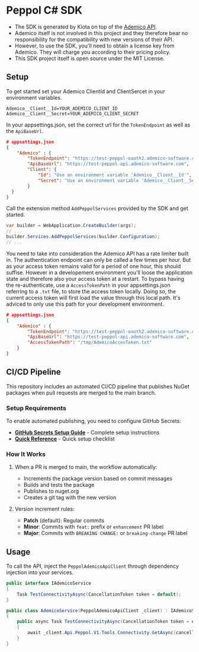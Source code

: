 # Peppol C# SDK

- The SDK is generated by Kiota on top of the [Ademico API](https://ademico-software.com/peppol/peppol-service-provider/).
- Ademico itself is not involved in this project and they therefore bear no responsibility for the compatibility with new versions of their API.
- However, to use the SDK, you'll need to obtain a license key from Ademico. They will charge you according to their pricing policy.
- This SDK project itself is open source under the MIT License.

## Setup

To get started set your Ademico ClientId and ClientSercet in your environment variables.

```.env
Ademico__Client__Id=YOUR_ADEMICO_CLIENT_ID
Ademico__Client__Secret=YOUR_ADEMICO_CLIENT_SECRET
```

In your appsettings.json, set the correct url for the `TokenEndpoint` as well as the `ApiBaseUrl`.

```json
# appsettings.json
{
    "Ademico" : {
        "TokenEndpoint": "https://test-peppol-oauth2.ademico-software.com/oauth2/token",
        "ApiBaseUrl": "https://test-peppol-api.ademico-software.com",
        "Client": {
            "Id": "Use an environment variable 'Ademico__Client__Id'",
            "Secret": "Use an environment variable 'Ademico__Client__Secret'"
        }
  }
}
```

Call the extension method `AddPeppolServices` provided by the SDK and get started.

```cs
var builder = WebApplication.CreateBuilder(args);
// ...
builder.Services.AddPeppolServices(builder.Configuration);
// ...
```

You need to take into consideration the Ademico API has a rate limiter built in.
The authentication endpoint can only be called a few times per hour. But as your access token remains valid for a period of one hour, this should suffise. However in a developement environment you'll loose the application state and therefore also your access token at a restart. To bypass having the re-authenticate, use a `AccessTokenPath` in your appsettings.json referring to a `.txt` file, to store the access token locally. Doing so, the current access token will first load the value through this local path. It's adviced to only use this path for your development environment.

```json
# appsettings.json
{
    "Ademico" : {
        "TokenEndpoint": "https://test-peppol-oauth2.ademico-software.com/oauth2/token",
        "ApiBaseUrl": "https://test-peppol-api.ademico-software.com",
        "AccessTokenPath": "/tmp/AdemicoAccesToken.txt"
    }
}
```

## CI/CD Pipeline

This repository includes an automated CI/CD pipeline that publishes NuGet packages when pull requests are merged to the main branch.

### Setup Requirements

To enable automated publishing, you need to configure GitHub Secrets:

- **[GitHub Secrets Setup Guide](docs/github-secrets-setup.md)** - Complete setup instructions
- **[Quick Reference](docs/secrets-quick-reference.md)** - Quick setup checklist

### How It Works

1. When a PR is merged to main, the workflow automatically:
   - Increments the package version based on commit messages
   - Builds and tests the package
   - Publishes to nuget.org
   - Creates a git tag with the new version

2. Version increment rules:
   - **Patch** (default): Regular commits
   - **Minor**: Commits with `feat:` prefix or `enhancement` PR label
   - **Major**: Commits with `BREAKING CHANGE:` or `breaking-change` PR label

## Usage

To call the API, inject the `PeppolAdemicoApiClient` through dependency injection into your services.

```cs
public interface IAdemicoService
{
    Task TestConnectivityAsync(CancellationToken token = default);
}

public class AdemicoService(PeppolAdemicoApiClient _client) : IAdemicoService
{
    public async Task TestConnectivityAsync(CancellationToken token = default)
    {
        await _client.Api.Peppol.V1.Tools.Connectivity.GetAsync(cancellationToken: token);
    }    
}
```
